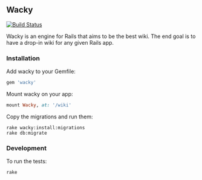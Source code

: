 ## Wacky
[![Build Status](https://travis-ci.org/isotope11/wacky.png?branch=master)](https://travis-ci.org/isotope11/wacky)

Wacky is an engine for Rails that aims to be the best wiki.  The end goal is to
have a drop-in wiki for any given Rails app.

### Installation

Add wacky to your Gemfile:

```ruby
gem 'wacky'
```

Mount wacky on your app:

```ruby
mount Wacky, at: '/wiki'
```

Copy the migrations and run them:

    rake wacky:install:migrations
    rake db:migrate

### Development

To run the tests:

    rake
